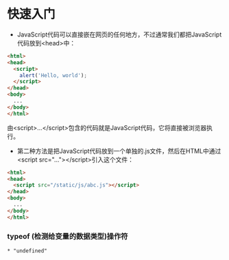 # 快速入门

* JavaScript代码可以直接嵌在网页的任何地方，不过通常我们都把JavaScript代码放到\<head>中：
```html
<html>
<head>
  <script>
    alert('Hello, world');
  </script>
</head>
<body>
  ...
</body>
</html>
```
由\<script>...\</script>包含的代码就是JavaScript代码，它将直接被浏览器执行。

* 第二种方法是把JavaScript代码放到一个单独的.js文件，然后在HTML中通过\<script src="...">\</script>引入这个文件：
```html
<html>
<head>
  <script src="/static/js/abc.js"></script>
</head>
<body>
  ...
</body>
</html>
```







### typeof (检测给变量的数据类型)操作符
    * "undefined"